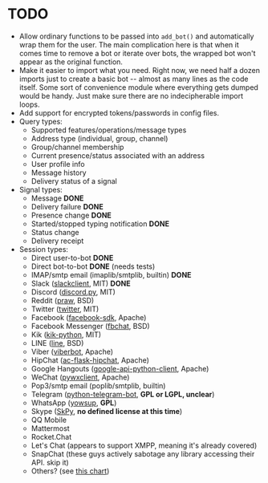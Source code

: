 # TODO

* Allow ordinary functions to be passed into `add_bot()` and automatically
  wrap them for the user. The main complication here is that when it comes
  time to remove a bot or iterate over bots, the wrapped bot won't appear
  as the original function.
* Make it easier to import what you need. Right now, we need half a dozen
  imports just to create a basic bot -- almost as many lines as the code
  itself. Some sort of convenience module where everything gets dumped
  would be handy. Just make sure there are no indecipherable import loops.
* Add support for encrypted tokens/passwords in config files.
* Query types:
    * Supported features/operations/message types
    * Address type (individual, group, channel)
    * Group/channel membership
    * Current presence/status associated with an address
    * User profile info
    * Message history
    * Delivery status of a signal
* Signal types:
    * Message **DONE**
    * Delivery failure **DONE**
    * Presence change **DONE**
    * Started/stopped typing notification **DONE**
    * Status change
    * Delivery receipt
* Session types:
    * Direct user-to-bot **DONE**
    * Direct bot-to-bot  **DONE** (needs tests)
    * IMAP/smtp email (imaplib/smtplib, builtin) **DONE**
    * Slack ([slackclient](https://github.com/slackapi/python-slackclient), MIT) **DONE**
    * Discord ([discord.py](https://github.com/Rapptz/discord.py), MIT)
    * Reddit ([praw](https://praw.readthedocs.io/en/latest/), BSD)
    * Twitter ([twitter](https://github.com/sixohsix/twitter), MIT)
    * Facebook ([facebook-sdk](http://facebook-sdk.readthedocs.io/en/latest/), Apache)
    * Facebook Messenger ([fbchat](https://github.com/carpedm20/fbchat), BSD)
    * Kik ([kik-python](https://github.com/kikinteractive/kik-python), MIT)
    * LINE ([line](https://carpedm20.github.io/line/), BSD)
    * Viber ([viberbot](https://developers.viber.com/docs/api/python-bot-api/), Apache)
    * HipChat ([ac-flask-hipchat](https://bitbucket.org/atlassianlabs/ac-flask-hipchat), 
        Apache)
    * Google Hangouts ([google-api-python-client](
        https://developers.google.com/api-client-library/python/apis/chat/v1), Apache)
    * WeChat ([pywxclient](https://github.com/justdoit0823/pywxclient), Apache)
    * Pop3/smtp email (poplib/smtplib, builtin)
    * Telegram ([python-telegram-bot](
        https://github.com/python-telegram-bot/python-telegram-bot), **GPL or LGPL, unclear**)
    * WhatsApp ([yowsup](https://github.com/tgalal/yowsup), **GPL**)
    * Skype ([SkPy](https://pypi.org/project/SkPy/), **no defined license at this time**)
    * QQ Mobile
    * Mattermost
    * Rocket.Chat
    * Let's Chat (appears to support XMPP, meaning it's already covered)
    * SnapChat (these guys actively sabotage any library accessing their API. skip it)
    * Others? (see [this chart](
        https://www.statista.com/statistics/258749/most-popular-global-mobile-messenger-apps/))
